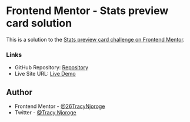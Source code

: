 # Frontend Mentor - Stats preview card solution

This is a solution to the [Stats preview card challenge on Frontend Mentor](https://www.frontendmentor.io/challenges/stats-preview-card-component-8JqbgoU62).

### Links

- GitHub Repository: [Repository](https://github.com/26TracyNjoroge/Frontend-Mentor/tree/main/stats-preview-card)
- Live Site URL: [Live Demo](https://frontend-mentor-stats-preview-card-sigma.vercel.app/)

## Author

- Frontend Mentor - [@26TracyNjoroge](https://www.frontendmentor.io/profile/26TracyNjoroge)
- Twitter - [@Tracy Njoroge](https://x.com/TracyNjoro90134)
